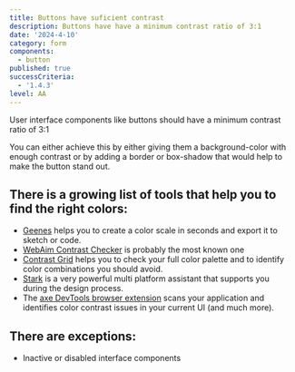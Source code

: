 ```yaml
---
title: Buttons have suficient contrast
description: Buttons have have a minimum contrast ratio of 3:1
date: '2024-4-10'
category: form
components:
  - button
published: true
successCriteria:
  - '1.4.3'
level: AA
---
```


User interface components like buttons should have a minimum contrast ratio of 3:1

You can either achieve this by either giving them a background-color with enough contrast or by adding a border or box-shadow that would help to make the button stand out.

## There is a growing list of tools that help you to find the right colors:

- [Geenes](https://geenes.app/) helps you to create a color scale in seconds and export it to sketch or code.
- [WebAim Contrast Checker](https://webaim.org/resources/contrastchecker/) is probably the most known one
- [Contrast Grid](https://contrast-grid.eightshapes.com/) helps you to check your full color palette and to identify color combinations you should avoid.
- [Stark](https://www.getstark.co/) is a very powerful multi platform assistant that supports you during the design process.
- The [axe DevTools browser extension](https://www.deque.com/axe/browser-extensions/) scans your application and identifies color contrast issues in your current UI (and much more).

## There are exceptions:

- Inactive or disabled interface components
